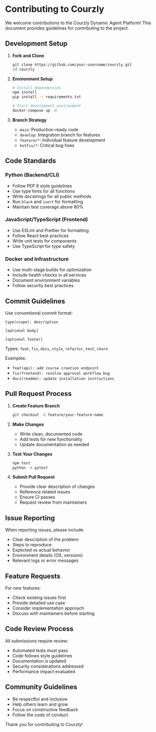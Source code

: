 # Contributing to Courzly

We welcome contributions to the Courzly Dynamic Agent Platform! This document provides guidelines for contributing to the project.

## Development Setup

1. **Fork and Clone**
   ```bash
   git clone https://github.com/your-username/courzly.git
   cd courzly
   ```

2. **Environment Setup**
   ```bash
   # Install dependencies
   npm install
   pip install -r requirements.txt
   
   # Start development environment
   docker-compose up -d
   ```

3. **Branch Strategy**
   - `main`: Production-ready code
   - `develop`: Integration branch for features
   - `feature/*`: Individual feature development
   - `hotfix/*`: Critical bug fixes

## Code Standards

### Python (Backend/CLI)
- Follow PEP 8 style guidelines
- Use type hints for all functions
- Write docstrings for all public methods
- Run `black` and `isort` for formatting
- Maintain test coverage above 80%

### JavaScript/TypeScript (Frontend)
- Use ESLint and Prettier for formatting
- Follow React best practices
- Write unit tests for components
- Use TypeScript for type safety

### Docker and Infrastructure
- Use multi-stage builds for optimization
- Include health checks in all services
- Document environment variables
- Follow security best practices

## Commit Guidelines

Use conventional commit format:
```
type(scope): description

[optional body]

[optional footer]
```

Types: `feat`, `fix`, `docs`, `style`, `refactor`, `test`, `chore`

Examples:
- `feat(api): add course creation endpoint`
- `fix(frontend): resolve approval workflow bug`
- `docs(readme): update installation instructions`

## Pull Request Process

1. **Create Feature Branch**
   ```bash
   git checkout -b feature/your-feature-name
   ```

2. **Make Changes**
   - Write clean, documented code
   - Add tests for new functionality
   - Update documentation as needed

3. **Test Your Changes**
   ```bash
   npm test
   python -m pytest
   ```

4. **Submit Pull Request**
   - Provide clear description of changes
   - Reference related issues
   - Ensure CI passes
   - Request review from maintainers

## Issue Reporting

When reporting issues, please include:
- Clear description of the problem
- Steps to reproduce
- Expected vs actual behavior
- Environment details (OS, versions)
- Relevant logs or error messages

## Feature Requests

For new features:
- Check existing issues first
- Provide detailed use case
- Consider implementation approach
- Discuss with maintainers before starting

## Code Review Process

All submissions require review:
- Automated tests must pass
- Code follows style guidelines
- Documentation is updated
- Security considerations addressed
- Performance impact evaluated

## Community Guidelines

- Be respectful and inclusive
- Help others learn and grow
- Focus on constructive feedback
- Follow the code of conduct

Thank you for contributing to Courzly!